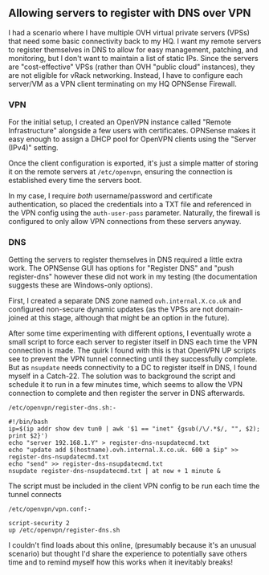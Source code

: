 ## Allowing servers to register with DNS over VPN

I had a scenario where I have multiple OVH virtual private servers (VPSs) that need some basic connectivity back to my HQ. I want my remote servers to register themselves in DNS to allow for easy management, patching, and monitoring, but I don't want to maintain a list of static IPs. 
Since the servers are "cost-effective" VPSs (rather than OVH "public cloud" instances), they are not eligible for vRack networking. Instead, I have to configure each server/VM as a VPN client terminating on my HQ OPNSense Firewall.

### VPN

For the initial setup, I created an OpenVPN instance called "Remote Infrastructure" alongside a few users with certificates. OPNSense makes it easy enough to assign a DHCP pool for OpenVPN clients using the "Server (IPv4)" setting. 

Once the client configuration is exported, it's just a simple matter of storing it on the remote servers at `/etc/openvpn`, ensuring the connection is established every time the servers boot.

In my case, I require *both* username/password and certificate authentication, so placed the credentials into a TXT file and referenced in the VPN config using the `auth-user-pass` parameter. Naturally, the firewall is configured to only allow VPN connections from these servers anyway.

### DNS

Getting the servers to register themselves in DNS required a little extra work. The OPNSense GUI has options for "Register DNS" and "push register-dns" however these did not work in my testing (the documentation suggests these are Windows-only options). 

First, I created a separate DNS zone named `ovh.internal.X.co.uk` and configured non-secure dynamic updates (as the VPSs are not domain-joined at this stage, although that might be an option in the future).

After some time experimenting with different options, I eventually wrote a small script to force each server to register itself in DNS each time the VPN connection is made. The quirk I found with this is that OpenVPN UP scripts see to prevent the VPN tunnel connecting until they successfully complete. But as `nsupdate` needs connectivity to a DC to register itself in DNS, I found myself in a Catch-22. 
The solution was to background the script and schedule it to run in a few minutes time, which seems to allow the VPN connection to complete and then register the server in DNS afterwards.

    /etc/openvpn/register-dns.sh:-
    
    #!/bin/bash
    ip=$(ip addr show dev tun0 | awk '$1 == "inet" {gsub(/\/.*$/, "", $2); print $2}')
    echo "server 192.168.1.Y" > register-dns-nsupdatecmd.txt
    echo "update add $(hostname).ovh.internal.X.co.uk. 600 a $ip" >> register-dns-nsupdatecmd.txt
    echo "send" >> register-dns-nsupdatecmd.txt
    nsupdate register-dns-nsupdatecmd.txt | at now + 1 minute &
    
The script must be included in the client VPN config to be run each time the tunnel connects

    /etc/openvpn/vpn.conf:-
    
    script-security 2
    up /etc/openvpn/register-dns.sh

I couldn't find loads about this online, (presumably because it's an unusual scenario) but thought I'd share the experience to potentially save others time and to remind myself how this works when it inevitably breaks!